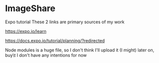 # ImageShare
Expo tutorial
These 2 links are primary sources of my work

https://expo.io/learn

https://docs.expo.io/tutorial/planning/?redirected

Node modules is a huge file, so I don't think I'll upload it (I might) later on, buy\t I don't have any intentions for now
